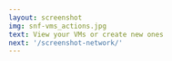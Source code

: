 ```yaml
---
layout: screenshot
img: snf-vms_actions.jpg
text: View your VMs or create new ones
next: '/screenshot-network/'
---
```

